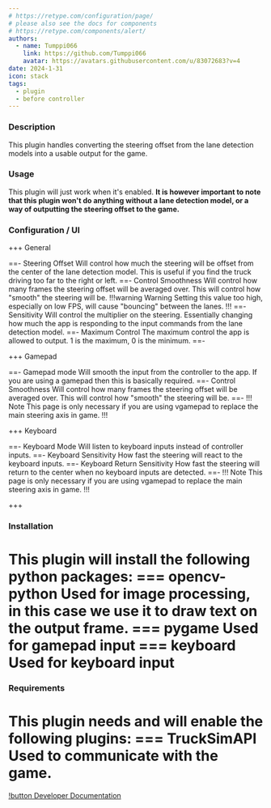 ```yaml
---
# https://retype.com/configuration/page/
# please also see the docs for components 
# https://retype.com/components/alert/
authors: 
  - name: Tumppi066
    link: https://github.com/Tumppi066
    avatar: https://avatars.githubusercontent.com/u/83072683?v=4
date: 2024-1-31
icon: stack
tags:
  - plugin
  - before controller
---
```


### Description
This plugin handles converting the steering offset from the lane detection models into a usable output for the game.

### Usage
This plugin will just work when it's enabled. 
**It is however important to note that this plugin won't do anything without a lane detection model, or a way of outputting the steering offset to the game.**

### Configuration / UI

+++ General

==- Steering Offset
Will control how much the steering will be offset from the center of the lane detection model. This is useful if you find the truck driving too far to the right or left.
==- Control Smoothness
Will control how many frames the steering offset will be averaged over. This will control how "smooth" the steering will be.
!!!warning Warning
Setting this value too high, especially on low FPS, will cause "bouncing" between the lanes.
!!!
==- Sensitivity
Will control the multiplier on the steering. Essentially changing how much the app is responding to the input commands from the lane detection model.
==- Maximum Control
The maximum control the app is allowed to output. 1 is the maximum, 0 is the minimum.
==-

+++ Gamepad

==- Gamepad mode
Will smooth the input from the controller to the app. If you are using a gamepad then this is basically required.
==- Control Smoothness
Will control how many frames the steering offset will be averaged over. This will control how "smooth" the steering will be.
==-
!!! Note
This page is only necessary if you are using vgamepad to replace the main steering axis in game. 
!!!

+++ Keyboard

==- Keyboard Mode
Will listen to keyboard inputs instead of controller inputs.
==- Keyboard Sensitivity
How fast the steering will react to the keyboard inputs.
==- Keyboard Return Sensitivity
How fast the steering will return to the center when no keyboard inputs are detected.
==-
!!! Note
This page is only necessary if you are using vgamepad to replace the main steering axis in game. 
!!!

+++


### Installation
This plugin will install the following python packages:
=== opencv-python
Used for image processing, in this case we use it to draw text on the output frame.
=== pygame
Used for gamepad input
=== keyboard
Used for keyboard input
===

### Requirements
This plugin needs and will enable the following plugins:
=== TruckSimAPI
Used to communicate with the game.
===
[!button Developer Documentation](Docs.md)